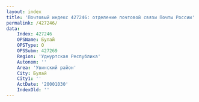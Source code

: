 ```yaml
---
layout: index
title: 'Почтовый индекс 427246: отделение почтовой связи Почты России'
permalink: /427246/
data:
    Index: 427246
    OPSName: Булай
    OPSType: О
    OPSSubm: 427269
    Region: 'Удмуртская Республика'
    Autonom: ''
    Area: 'Увинский район'
    City: Булай
    City1: ''
    ActDate: '20001030'
    IndexOld: ''
---
```

